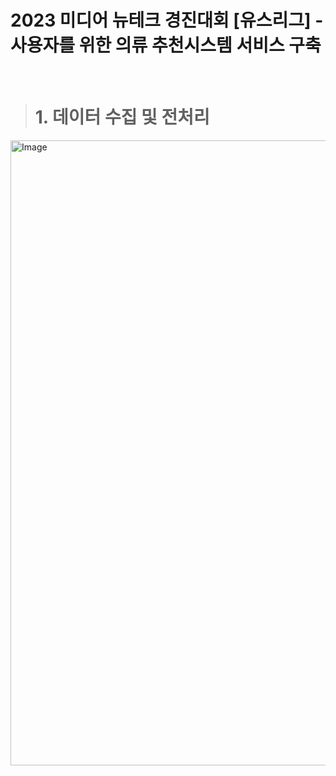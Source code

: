 # 2023 미디어 뉴테크 경진대회 [유스리그] - <br> 사용자를 위한 의류 추천시스템 서비스 구축

<br>

 > # <b> 1. 데이터 수집 및 전처리 </b>
<img width="1000" alt="Image" src="https://github.com/user-attachments/assets/2f46ab22-f79d-4726-bc69-31a92c2bf2c6" />

